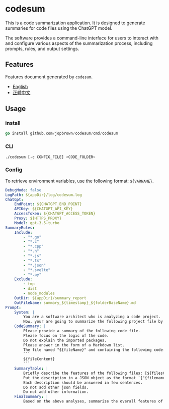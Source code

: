 # codesum

This is a code summarization application. It is designed to generate summaries for code files using the ChatGPT model.

The software provides a command-line interface for users to interact with and configure various aspects of the summarization process, including prompts, rules, and output settings.

## Features

Features document generated by `codesum`.

- [English](./doc/summary_en-US.md)
- [正體中文](./doc/summary_zh_TW.md)

## Usage

### install

```go
go install github.com/jopbrown/codesum/cmd/codesum
```
### CLI

```bash
./codesum [-c CONFIG_FILE] <CODE_FOLDER>
```

### Config

To retrieve environment variables, use the following format: `${VARNAME}`.

```yaml
DebugMode: false
LogPath: ${appDir}/log/codesum.log
ChatGpt:
    EndPoint: ${CHATGPT_END_POINT}
    APIKey: ${CHATGPT_API_KEY}
    AccessToken: ${CHATGPT_ACCESS_TOKEN}
    Proxy: ${HTTPS_PROXY}
    Model: gpt-3.5-turbo
SummaryRules:
    Include:
        - "*.go"
        - "*.c"
        - "*.cpp"
        - "*.h"
        - "*.js"
        - "*.ts"
        - "*.json"
        - "*.svelte"
        - "*.py"
    Exclude:
        - tmp
        - dist
        - node_modules
    OutDir: ${appDir}/summary_report
    OutFileName: summary_${timestamp}_${folderBaseName}.md
Prompt:
    System: |
        You are a software architect who is analyzing a code project.
        Now, your are going to summarize the following project file by file.
    CodeSummary: |
        Please provide a summary of the following code file.
        Please focus on the logic of the code.
        Do not explain the imported packages.
        Please answer in the form of a Markdown list.
        The file named "${fileName}" and containing the following code:
        ```
        ${fileContent}
        ```
    SummaryTable: |
        Briefly describe the features of the following files: [${filesCommaList}]
        Put the description in a JSON object as the format `{"{filename}":"{description}"}` .
        Each description should be answered in few sentences.
        Do not add other json fields.
        Do not add other information.
    FinalSummary: |
        Based on the above analyses, summarize the overall features of the software in few sentences.
```
